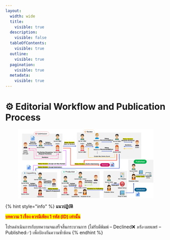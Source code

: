 ```yaml
---
layout:
  width: wide
  title:
    visible: true
  description:
    visible: false
  tableOfContents:
    visible: true
  outline:
    visible: true
  pagination:
    visible: true
  metadata:
    visible: true
---
```


# ⚙️ Editorial Workflow and Publication Process

<div data-full-width="false"><figure><img src=".gitbook/assets/workflow-thaijo.png" alt=""><figcaption></figcaption></figure></div>

{% hint style="info" %}
**แนวปฏิบัติ**

<mark style="color:red;">**บทความ 1 เรื่อง ควรมีเพียง 1 รหัส (ID) เท่านั้น**</mark>

โปรดดำเนินการกับบทความจนเสร็จสิ้นกระบวนการ (ไม่รับตีพิมพ์ – Declined❌ _หรือ_ เผยแพร่ – Published✅) เพื่อป้องกันความซ้ำซ้อน
{% endhint %}

